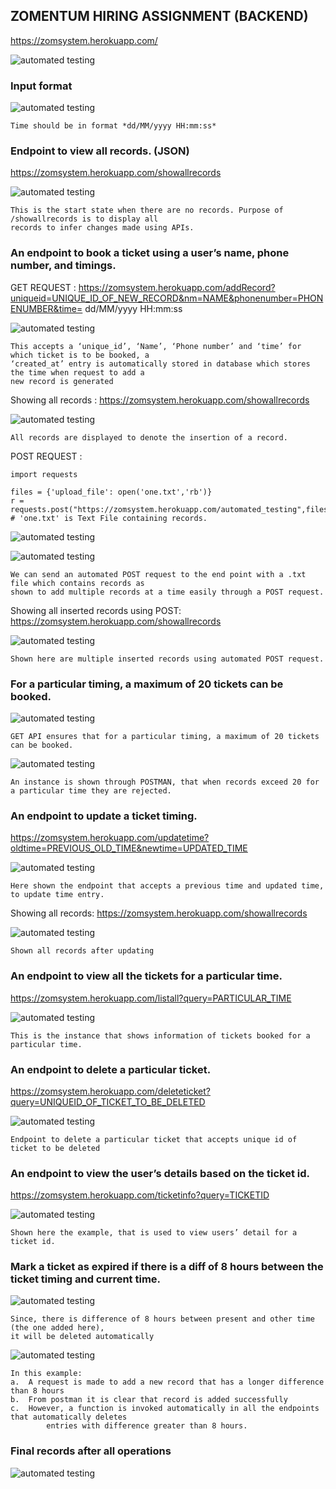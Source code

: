 ## ZOMENTUM HIRING ASSIGNMENT (BACKEND)

https://zomsystem.herokuapp.com/

![automated testing](/Images/11.png)  

### Input format

![automated testing](/Images/format.png)  

    Time should be in format *dd/MM/yyyy HH:mm:ss*

### Endpoint to view all records. (JSON)

https://zomsystem.herokuapp.com/showallrecords

![automated testing](/Images/beforeinsertion.png)  

    This is the start state when there are no records. Purpose of /showallrecords is to display all 
    records to infer changes made using APIs.

### An endpoint to book a ticket using a user’s name, phone number, and timings.

GET REQUEST : https://zomsystem.herokuapp.com/addRecord?uniqueid=UNIQUE_ID_OF_NEW_RECORD&nm=NAME&phonenumber=PHONENUMBER&time= dd/MM/yyyy HH:mm:ss

![automated testing](/Images/alter1.png)  

    This accepts a ‘unique_id’, ‘Name’, ‘Phone number’ and ‘time’ for which ticket is to be booked, a 
    ‘created_at’ entry is automatically stored in database which stores the time when request to add a
    new record is generated

Showing all records : https://zomsystem.herokuapp.com/showallrecords

![automated testing](/Images/alter2.png)  

    All records are displayed to denote the insertion of a record.

POST REQUEST : 

    import requests
    
    files = {'upload_file': open('one.txt','rb')}
    r = requests.post("https://zomsystem.herokuapp.com/automated_testing",files=files)
    # 'one.txt' is Text File containing records.

![automated testing](/Images/altertext.png)  

![automated testing](/Images/multiplepostrecords.png)  

    We can send an automated POST request to the end point with a .txt file which contains records as 
    shown to add multiple records at a time easily through a POST request.

Showing all inserted records using POST: https://zomsystem.herokuapp.com/showallrecords

![automated testing](/Images/alter4.png)  

    Shown here are multiple inserted records using automated POST request.

### For a particular timing, a maximum of 20 tickets can be booked.

![automated testing](/Images/alter17.png)  

    GET API ensures that for a particular timing, a maximum of 20 tickets can be booked.

![automated testing](/Images/alter16.png) 

    An instance is shown through POSTMAN, that when records exceed 20 for a particular time they are rejected.

### An endpoint to update a ticket timing.

https://zomsystem.herokuapp.com/updatetime?oldtime=PREVIOUS_OLD_TIME&newtime=UPDATED_TIME

![automated testing](/Images/alter19.png)  

    Here shown the endpoint that accepts a previous time and updated time, to update time entry.

Showing all records: https://zomsystem.herokuapp.com/showallrecords

![automated testing](/Images/alter21.png)  

    Shown all records after updating

### An endpoint to view all the tickets for a particular time.

https://zomsystem.herokuapp.com/listall?query=PARTICULAR_TIME

![automated testing](/Images/alter22.png)  

    This is the instance that shows information of tickets booked for a particular time.

### An endpoint to delete a particular ticket.

https://zomsystem.herokuapp.com/deleteticket?query=UNIQUEID_OF_TICKET_TO_BE_DELETED

![automated testing](/Images/8.png)  

    Endpoint to delete a particular ticket that accepts unique id of ticket to be deleted

### An endpoint to view the user’s details based on the ticket id.

https://zomsystem.herokuapp.com/ticketinfo?query=TICKETID

![automated testing](/Images/alter23.png)  

    Shown here the example, that is used to view users’ detail for a ticket id.

### Mark a ticket as expired if there is a diff of 8 hours between the ticket timing and current time.

![automated testing](/Images/alter24.png)

    Since, there is difference of 8 hours between present and other time (the one added here), 
    it will be deleted automatically

![automated testing](/Images/alter25.png)  

    In this example:
    a.	A request is made to add a new record that has a longer difference than 8 hours
    b.	From postman it is clear that record is added successfully
    c.	However, a function is invoked automatically in all the endpoints that automatically deletes 
            entries with difference greater than 8 hours.

### Final records after all operations

![automated testing](/Images/alterfinal.png)             
